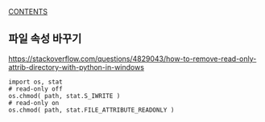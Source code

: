 [CONTENTS](README.md)
## 파일 속성 바꾸기
https://stackoverflow.com/questions/4829043/how-to-remove-read-only-attrib-directory-with-python-in-windows

```
import os, stat
# read-only off
os.chmod( path, stat.S_IWRITE )
# read-only on
os.chmod( path, stat.FILE_ATTRIBUTE_READONLY )

```
